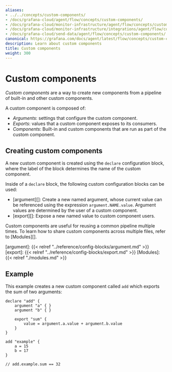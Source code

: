 ```yaml
---
aliases:
- ../../concepts/custom-components/
- /docs/grafana-cloud/agent/flow/concepts/custom-components/
- /docs/grafana-cloud/monitor-infrastructure/agent/flow/concepts/custom-components/
- /docs/grafana-cloud/monitor-infrastructure/integrations/agent/flow/concepts/custom-components/
- /docs/grafana-cloud/send-data/agent/flow/concepts/custom-components/
canonical: https://grafana.com/docs/agent/latest/flow/concepts/custom-components/
description: Learn about custom components
title: Custom components
weight: 300
---
```


# Custom components

_Custom components_ are a way to create new components from a pipeline of built-in and other custom components.

A custom component is composed of:

* _Arguments_: settings that configure the custom component.
* _Exports_: values that a custom component exposes to its consumers.
* _Components_: Built-in and custom components that are run as part of the custom component.

## Creating custom components

A new custom component is created using the `declare` configuration block, where the label of the block determines the name of the custom component.

Inside of a `declare` block, the following custom configuration blocks can be used:

* [argument][]: Create a new named argument, whose current value can be referenced using the expression `argument.NAME.value`. Argument values are determined by the user of a custom component.
* [export][]: Expose a new named value to custom component users.

Custom components are useful for reusing a common pipeline multiple times. To learn how to share custom components across multiple files, refer to [Modules][].

[argument]: {{< relref "../reference/config-blocks/argument.md" >}}
[export]: {{< relref "../reference/config-blocks/export.md" >}}
[Modules]: {{< relref "./modules.md" >}}

## Example

This example creates a new custom component called `add` which exports the sum
of two arguments:

```river
declare "add" {
    argument "a" { }
    argument "b" { }

    export "sum" {
        value = argument.a.value + argument.b.value
    }
}

add "example" {
    a = 15
    b = 17
}

// add.example.sum == 32
```

